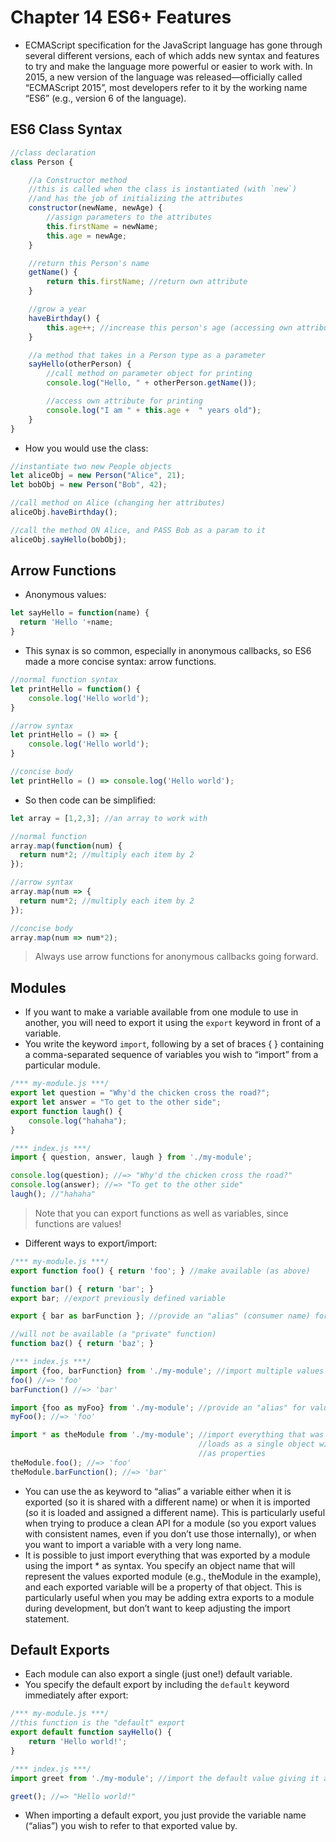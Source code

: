 # Chapter 14 ES6+ Features
- ECMAScript specification for the JavaScript language has gone through several different versions, each of which adds new syntax and features to try and make the language more powerful or easier to work with. In 2015, a new version of the language was released—officially called “ECMAScript 2015”, most developers refer to it by the working name “ES6” (e.g., version 6 of the language).

## ES6 Class Syntax
```js
//class declaration
class Person {

    //a Constructor method
    //this is called when the class is instantiated (with `new`)
    //and has the job of initializing the attributes
    constructor(newName, newAge) {
        //assign parameters to the attributes
        this.firstName = newName;
        this.age = newAge;
    }

    //return this Person's name
    getName() {
        return this.firstName; //return own attribute
    }

    //grow a year
    haveBirthday() {
        this.age++; //increase this person's age (accessing own attribute)
    }

    //a method that takes in a Person type as a parameter
    sayHello(otherPerson) {
        //call method on parameter object for printing
        console.log("Hello, " + otherPerson.getName());

        //access own attribute for printing
        console.log("I am " + this.age +  " years old");
    }
}
```
- How you would use the class:
```js
//instantiate two new People objects
let aliceObj = new Person("Alice", 21);
let bobObj = new Person("Bob", 42);

//call method on Alice (changing her attributes)
aliceObj.haveBirthday();

//call the method ON Alice, and PASS Bob as a param to it
aliceObj.sayHello(bobObj);
```

## Arrow Functions
- Anonymous values:
```js
let sayHello = function(name) {
  return 'Hello '+name;
}
```
- This synax is so common, especially in anonymous callbacks, so ES6 made a more concise syntax: arrow functions.
```js
//normal function syntax
let printHello = function() {
    console.log('Hello world');
}

//arrow syntax
let printHello = () => {
    console.log('Hello world');
}

//concise body
let printHello = () => console.log('Hello world');
```
- So then code can be simplified:
```js
let array = [1,2,3]; //an array to work with

//normal function
array.map(function(num) {
  return num*2; //multiply each item by 2
});

//arrow syntax
array.map(num => {
  return num*2; //multiply each item by 2
});

//concise body
array.map(num => num*2);
```
> Always use arrow functions for anonymous callbacks going forward.

## Modules
- If you want to make a variable available from one module to use in another, you will need to export it using the ```export``` keyword in front of a variable.
- You write the keyword ```import```, following by a set of braces { } containing a comma-separated sequence of variables you wish to “import” from a particular module.

```js
/*** my-module.js ***/
export let question = "Why'd the chicken cross the road?";
export let answer = "To get to the other side";
export function laugh() {
    console.log("hahaha");
}

/*** index.js ***/
import { question, answer, laugh } from './my-module';

console.log(question); //=> "Why'd the chicken cross the road?"
console.log(answer); //=> "To get to the other side"
laugh(); //"hahaha"
```
> Note that you can export functions as well as variables, since functions are values!

- Different ways to export/import:
```js
/*** my-module.js ***/
export function foo() { return 'foo'; } //make available (as above)

function bar() { return 'bar'; }
export bar; //export previously defined variable

export { bar as barFunction }; //provide an "alias" (consumer name) for value

//will not be available (a "private" function)
function baz() { return 'baz'; }

/*** index.js ***/
import {foo, barFunction} from './my-module'; //import multiple values
foo() //=> 'foo'
barFunction() //=> 'bar'

import {foo as myFoo} from './my-module'; //provide an "alias" for value
myFoo(); //=> 'foo'

import * as theModule from './my-module'; //import everything that was exported
                                          //loads as a single object with values
                                          //as properties
theModule.foo(); //=> 'foo'
theModule.barFunction(); //=> 'bar'
```
- You can use the as keyword to “alias” a variable either when it is exported (so it is shared with a different name) or when it is imported (so it is loaded and assigned a different name). This is particularly useful when trying to produce a clean API for a module (so you export values with consistent names, even if you don’t use those internally), or when you want to import a variable with a very long name.
- It is possible to just import everything that was exported by a module using the import * as syntax. You specify an object name that will represent the values exported module (e.g., theModule in the example), and each exported variable will be a property of that object. This is particularly useful when you may be adding extra exports to a module during development, but don’t want to keep adjusting the import statement.

## Default Exports
- Each module can also export a single (just one!) default variable.
- You specify the default export by including the ```default``` keyword immediately after export:
```js
/*** my-module.js ***/
//this function is the "default" export
export default function sayHello() {
    return 'Hello world!';
}

/*** index.js ***/
import greet from './my-module'; //import the default value giving it any name

greet(); //=> "Hello world!"
```
- When importing a default export, you just provide the variable name (“alias”) you wish to refer to that exported value by.